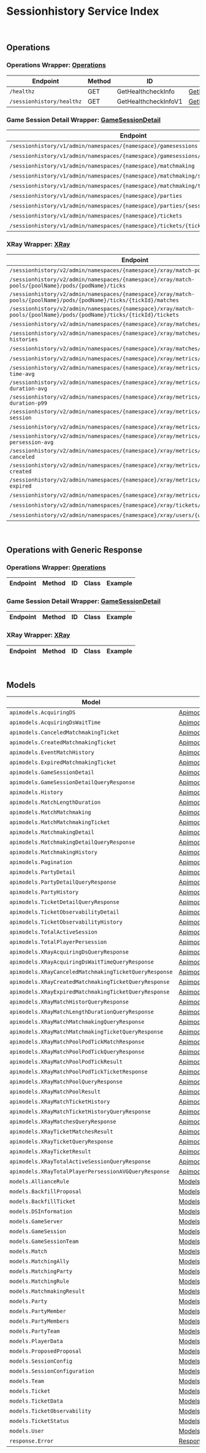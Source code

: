 [//]: # (This code is generated by tool. DO NOT EDIT.)

# Sessionhistory Service Index

&nbsp;

## Operations

### Operations Wrapper:  [Operations](../../apis/AccelByte.Sdk.Api.Sessionhistory/Wrapper/Operations.cs)
| Endpoint | Method | ID | Class | Example |
|---|---|---|---|---|
| `/healthz` | GET | GetHealthcheckInfo | [GetHealthcheckInfo](../../apis/AccelByte.Sdk.Api.Sessionhistory/Operation/Operations/GetHealthcheckInfo.cs) | [GetHealthcheckInfo](../../samples/AccelByte.Sdk.Sample.Cli/ApiCommand/Sessionhistory/Operations/GetHealthcheckInfo.cs) |
| `/sessionhistory/healthz` | GET | GetHealthcheckInfoV1 | [GetHealthcheckInfoV1](../../apis/AccelByte.Sdk.Api.Sessionhistory/Operation/Operations/GetHealthcheckInfoV1.cs) | [GetHealthcheckInfoV1](../../samples/AccelByte.Sdk.Sample.Cli/ApiCommand/Sessionhistory/Operations/GetHealthcheckInfoV1.cs) |

### Game Session Detail Wrapper:  [GameSessionDetail](../../apis/AccelByte.Sdk.Api.Sessionhistory/Wrapper/GameSessionDetail.cs)
| Endpoint | Method | ID | Class | Example |
|---|---|---|---|---|
| `/sessionhistory/v1/admin/namespaces/{namespace}/gamesessions` | GET | AdminQueryGameSessionDetail | [AdminQueryGameSessionDetail](../../apis/AccelByte.Sdk.Api.Sessionhistory/Operation/GameSessionDetail/AdminQueryGameSessionDetail.cs) | [AdminQueryGameSessionDetail](../../samples/AccelByte.Sdk.Sample.Cli/ApiCommand/Sessionhistory/GameSessionDetail/AdminQueryGameSessionDetail.cs) |
| `/sessionhistory/v1/admin/namespaces/{namespace}/gamesessions/{sessionId}` | GET | GetGameSessionDetail | [GetGameSessionDetail](../../apis/AccelByte.Sdk.Api.Sessionhistory/Operation/GameSessionDetail/GetGameSessionDetail.cs) | [GetGameSessionDetail](../../samples/AccelByte.Sdk.Sample.Cli/ApiCommand/Sessionhistory/GameSessionDetail/GetGameSessionDetail.cs) |
| `/sessionhistory/v1/admin/namespaces/{namespace}/matchmaking` | GET | AdminQueryMatchmakingDetail | [AdminQueryMatchmakingDetail](../../apis/AccelByte.Sdk.Api.Sessionhistory/Operation/GameSessionDetail/AdminQueryMatchmakingDetail.cs) | [AdminQueryMatchmakingDetail](../../samples/AccelByte.Sdk.Sample.Cli/ApiCommand/Sessionhistory/GameSessionDetail/AdminQueryMatchmakingDetail.cs) |
| `/sessionhistory/v1/admin/namespaces/{namespace}/matchmaking/session/{sessionId}` | GET | AdminGetMatchmakingDetailBySessionID | [AdminGetMatchmakingDetailBySessionID](../../apis/AccelByte.Sdk.Api.Sessionhistory/Operation/GameSessionDetail/AdminGetMatchmakingDetailBySessionID.cs) | [AdminGetMatchmakingDetailBySessionID](../../samples/AccelByte.Sdk.Sample.Cli/ApiCommand/Sessionhistory/GameSessionDetail/AdminGetMatchmakingDetailBySessionID.cs) |
| `/sessionhistory/v1/admin/namespaces/{namespace}/matchmaking/ticket/{ticketId}` | GET | AdminGetMatchmakingDetailByTicketID | [AdminGetMatchmakingDetailByTicketID](../../apis/AccelByte.Sdk.Api.Sessionhistory/Operation/GameSessionDetail/AdminGetMatchmakingDetailByTicketID.cs) | [AdminGetMatchmakingDetailByTicketID](../../samples/AccelByte.Sdk.Sample.Cli/ApiCommand/Sessionhistory/GameSessionDetail/AdminGetMatchmakingDetailByTicketID.cs) |
| `/sessionhistory/v1/admin/namespaces/{namespace}/parties` | GET | AdminQueryPartyDetail | [AdminQueryPartyDetail](../../apis/AccelByte.Sdk.Api.Sessionhistory/Operation/GameSessionDetail/AdminQueryPartyDetail.cs) | [AdminQueryPartyDetail](../../samples/AccelByte.Sdk.Sample.Cli/ApiCommand/Sessionhistory/GameSessionDetail/AdminQueryPartyDetail.cs) |
| `/sessionhistory/v1/admin/namespaces/{namespace}/parties/{sessionId}` | GET | GetPartyDetail | [GetPartyDetail](../../apis/AccelByte.Sdk.Api.Sessionhistory/Operation/GameSessionDetail/GetPartyDetail.cs) | [GetPartyDetail](../../samples/AccelByte.Sdk.Sample.Cli/ApiCommand/Sessionhistory/GameSessionDetail/GetPartyDetail.cs) |
| `/sessionhistory/v1/admin/namespaces/{namespace}/tickets` | GET | AdminQueryTicketDetail | [AdminQueryTicketDetail](../../apis/AccelByte.Sdk.Api.Sessionhistory/Operation/GameSessionDetail/AdminQueryTicketDetail.cs) | [AdminQueryTicketDetail](../../samples/AccelByte.Sdk.Sample.Cli/ApiCommand/Sessionhistory/GameSessionDetail/AdminQueryTicketDetail.cs) |
| `/sessionhistory/v1/admin/namespaces/{namespace}/tickets/{ticketId}` | GET | AdminTicketDetailGetByTicketID | [AdminTicketDetailGetByTicketID](../../apis/AccelByte.Sdk.Api.Sessionhistory/Operation/GameSessionDetail/AdminTicketDetailGetByTicketID.cs) | [AdminTicketDetailGetByTicketID](../../samples/AccelByte.Sdk.Sample.Cli/ApiCommand/Sessionhistory/GameSessionDetail/AdminTicketDetailGetByTicketID.cs) |

### XRay Wrapper:  [XRay](../../apis/AccelByte.Sdk.Api.Sessionhistory/Wrapper/XRay.cs)
| Endpoint | Method | ID | Class | Example |
|---|---|---|---|---|
| `/sessionhistory/v2/admin/namespaces/{namespace}/xray/match-pools/{poolName}` | GET | QueryXrayMatchPool | [QueryXrayMatchPool](../../apis/AccelByte.Sdk.Api.Sessionhistory/Operation/XRay/QueryXrayMatchPool.cs) | [QueryXrayMatchPool](../../samples/AccelByte.Sdk.Sample.Cli/ApiCommand/Sessionhistory/XRay/QueryXrayMatchPool.cs) |
| `/sessionhistory/v2/admin/namespaces/{namespace}/xray/match-pools/{poolName}/pods/{podName}/ticks` | GET | QueryDetailTickMatchPool | [QueryDetailTickMatchPool](../../apis/AccelByte.Sdk.Api.Sessionhistory/Operation/XRay/QueryDetailTickMatchPool.cs) | [QueryDetailTickMatchPool](../../samples/AccelByte.Sdk.Sample.Cli/ApiCommand/Sessionhistory/XRay/QueryDetailTickMatchPool.cs) |
| `/sessionhistory/v2/admin/namespaces/{namespace}/xray/match-pools/{poolName}/pods/{podName}/ticks/{tickId}/matches` | GET | QueryDetailTickMatchPoolMatches | [QueryDetailTickMatchPoolMatches](../../apis/AccelByte.Sdk.Api.Sessionhistory/Operation/XRay/QueryDetailTickMatchPoolMatches.cs) | [QueryDetailTickMatchPoolMatches](../../samples/AccelByte.Sdk.Sample.Cli/ApiCommand/Sessionhistory/XRay/QueryDetailTickMatchPoolMatches.cs) |
| `/sessionhistory/v2/admin/namespaces/{namespace}/xray/match-pools/{poolName}/pods/{podName}/ticks/{tickId}/tickets` | GET | QueryDetailTickMatchPoolTicket | [QueryDetailTickMatchPoolTicket](../../apis/AccelByte.Sdk.Api.Sessionhistory/Operation/XRay/QueryDetailTickMatchPoolTicket.cs) | [QueryDetailTickMatchPoolTicket](../../samples/AccelByte.Sdk.Sample.Cli/ApiCommand/Sessionhistory/XRay/QueryDetailTickMatchPoolTicket.cs) |
| `/sessionhistory/v2/admin/namespaces/{namespace}/xray/matches/{matchId}/histories` | GET | QueryMatchHistories | [QueryMatchHistories](../../apis/AccelByte.Sdk.Api.Sessionhistory/Operation/XRay/QueryMatchHistories.cs) | [QueryMatchHistories](../../samples/AccelByte.Sdk.Sample.Cli/ApiCommand/Sessionhistory/XRay/QueryMatchHistories.cs) |
| `/sessionhistory/v2/admin/namespaces/{namespace}/xray/matches/{matchId}/ticket-histories` | GET | QueryMatchTicketHistories | [QueryMatchTicketHistories](../../apis/AccelByte.Sdk.Api.Sessionhistory/Operation/XRay/QueryMatchTicketHistories.cs) | [QueryMatchTicketHistories](../../samples/AccelByte.Sdk.Sample.Cli/ApiCommand/Sessionhistory/XRay/QueryMatchTicketHistories.cs) |
| `/sessionhistory/v2/admin/namespaces/{namespace}/xray/matches/{matchId}/tickets` | GET | QueryXrayMatch | [QueryXrayMatch](../../apis/AccelByte.Sdk.Api.Sessionhistory/Operation/XRay/QueryXrayMatch.cs) | [QueryXrayMatch](../../samples/AccelByte.Sdk.Sample.Cli/ApiCommand/Sessionhistory/XRay/QueryXrayMatch.cs) |
| `/sessionhistory/v2/admin/namespaces/{namespace}/xray/metrics/acquiring-ds` | GET | QueryAcquiringDS | [QueryAcquiringDS](../../apis/AccelByte.Sdk.Api.Sessionhistory/Operation/XRay/QueryAcquiringDS.cs) | [QueryAcquiringDS](../../samples/AccelByte.Sdk.Sample.Cli/ApiCommand/Sessionhistory/XRay/QueryAcquiringDS.cs) |
| `/sessionhistory/v2/admin/namespaces/{namespace}/xray/metrics/acquiring-ds-wait-time-avg` | GET | QueryAcquiringDSWaitTimeAvg | [QueryAcquiringDSWaitTimeAvg](../../apis/AccelByte.Sdk.Api.Sessionhistory/Operation/XRay/QueryAcquiringDSWaitTimeAvg.cs) | [QueryAcquiringDSWaitTimeAvg](../../samples/AccelByte.Sdk.Sample.Cli/ApiCommand/Sessionhistory/XRay/QueryAcquiringDSWaitTimeAvg.cs) |
| `/sessionhistory/v2/admin/namespaces/{namespace}/xray/metrics/match-length-duration-avg` | GET | QueryMatchLengthDurationpAvg | [QueryMatchLengthDurationpAvg](../../apis/AccelByte.Sdk.Api.Sessionhistory/Operation/XRay/QueryMatchLengthDurationpAvg.cs) | [QueryMatchLengthDurationpAvg](../../samples/AccelByte.Sdk.Sample.Cli/ApiCommand/Sessionhistory/XRay/QueryMatchLengthDurationpAvg.cs) |
| `/sessionhistory/v2/admin/namespaces/{namespace}/xray/metrics/match-length-duration-p99` | GET | QueryMatchLengthDurationp99 | [QueryMatchLengthDurationp99](../../apis/AccelByte.Sdk.Api.Sessionhistory/Operation/XRay/QueryMatchLengthDurationp99.cs) | [QueryMatchLengthDurationp99](../../samples/AccelByte.Sdk.Sample.Cli/ApiCommand/Sessionhistory/XRay/QueryMatchLengthDurationp99.cs) |
| `/sessionhistory/v2/admin/namespaces/{namespace}/xray/metrics/total-active-session` | GET | QueryTotalActiveSession | [QueryTotalActiveSession](../../apis/AccelByte.Sdk.Api.Sessionhistory/Operation/XRay/QueryTotalActiveSession.cs) | [QueryTotalActiveSession](../../samples/AccelByte.Sdk.Sample.Cli/ApiCommand/Sessionhistory/XRay/QueryTotalActiveSession.cs) |
| `/sessionhistory/v2/admin/namespaces/{namespace}/xray/metrics/total-match` | GET | QueryTotalMatchmakingMatch | [QueryTotalMatchmakingMatch](../../apis/AccelByte.Sdk.Api.Sessionhistory/Operation/XRay/QueryTotalMatchmakingMatch.cs) | [QueryTotalMatchmakingMatch](../../samples/AccelByte.Sdk.Sample.Cli/ApiCommand/Sessionhistory/XRay/QueryTotalMatchmakingMatch.cs) |
| `/sessionhistory/v2/admin/namespaces/{namespace}/xray/metrics/total-player-persession-avg` | GET | QueryTotalPlayerPersession | [QueryTotalPlayerPersession](../../apis/AccelByte.Sdk.Api.Sessionhistory/Operation/XRay/QueryTotalPlayerPersession.cs) | [QueryTotalPlayerPersession](../../samples/AccelByte.Sdk.Sample.Cli/ApiCommand/Sessionhistory/XRay/QueryTotalPlayerPersession.cs) |
| `/sessionhistory/v2/admin/namespaces/{namespace}/xray/metrics/total-ticket-canceled` | GET | QueryTotalMatchmakingCanceled | [QueryTotalMatchmakingCanceled](../../apis/AccelByte.Sdk.Api.Sessionhistory/Operation/XRay/QueryTotalMatchmakingCanceled.cs) | [QueryTotalMatchmakingCanceled](../../samples/AccelByte.Sdk.Sample.Cli/ApiCommand/Sessionhistory/XRay/QueryTotalMatchmakingCanceled.cs) |
| `/sessionhistory/v2/admin/namespaces/{namespace}/xray/metrics/total-ticket-created` | GET | QueryTotalMatchmakingCreated | [QueryTotalMatchmakingCreated](../../apis/AccelByte.Sdk.Api.Sessionhistory/Operation/XRay/QueryTotalMatchmakingCreated.cs) | [QueryTotalMatchmakingCreated](../../samples/AccelByte.Sdk.Sample.Cli/ApiCommand/Sessionhistory/XRay/QueryTotalMatchmakingCreated.cs) |
| `/sessionhistory/v2/admin/namespaces/{namespace}/xray/metrics/total-ticket-expired` | GET | QueryTotalMatchmakingExpired | [QueryTotalMatchmakingExpired](../../apis/AccelByte.Sdk.Api.Sessionhistory/Operation/XRay/QueryTotalMatchmakingExpired.cs) | [QueryTotalMatchmakingExpired](../../samples/AccelByte.Sdk.Sample.Cli/ApiCommand/Sessionhistory/XRay/QueryTotalMatchmakingExpired.cs) |
| `/sessionhistory/v2/admin/namespaces/{namespace}/xray/metrics/total-ticket-match` | GET | QueryTotalMatchmakingMatchTicket | [QueryTotalMatchmakingMatchTicket](../../apis/AccelByte.Sdk.Api.Sessionhistory/Operation/XRay/QueryTotalMatchmakingMatchTicket.cs) | [QueryTotalMatchmakingMatchTicket](../../samples/AccelByte.Sdk.Sample.Cli/ApiCommand/Sessionhistory/XRay/QueryTotalMatchmakingMatchTicket.cs) |
| `/sessionhistory/v2/admin/namespaces/{namespace}/xray/tickets/{ticketId}` | GET | QueryXrayTimelineByTicketID | [QueryXrayTimelineByTicketID](../../apis/AccelByte.Sdk.Api.Sessionhistory/Operation/XRay/QueryXrayTimelineByTicketID.cs) | [QueryXrayTimelineByTicketID](../../samples/AccelByte.Sdk.Sample.Cli/ApiCommand/Sessionhistory/XRay/QueryXrayTimelineByTicketID.cs) |
| `/sessionhistory/v2/admin/namespaces/{namespace}/xray/users/{userId}/tickets` | GET | QueryXrayTimelineByUserID | [QueryXrayTimelineByUserID](../../apis/AccelByte.Sdk.Api.Sessionhistory/Operation/XRay/QueryXrayTimelineByUserID.cs) | [QueryXrayTimelineByUserID](../../samples/AccelByte.Sdk.Sample.Cli/ApiCommand/Sessionhistory/XRay/QueryXrayTimelineByUserID.cs) |


&nbsp;

## Operations with Generic Response

### Operations Wrapper:  [Operations](../../apis/AccelByte.Sdk.Api.Sessionhistory/Wrapper/Operations.cs)
| Endpoint | Method | ID | Class | Example |
|---|---|---|---|---|

### Game Session Detail Wrapper:  [GameSessionDetail](../../apis/AccelByte.Sdk.Api.Sessionhistory/Wrapper/GameSessionDetail.cs)
| Endpoint | Method | ID | Class | Example |
|---|---|---|---|---|

### XRay Wrapper:  [XRay](../../apis/AccelByte.Sdk.Api.Sessionhistory/Wrapper/XRay.cs)
| Endpoint | Method | ID | Class | Example |
|---|---|---|---|---|


&nbsp;

## Models

| Model | Class |
|---|---|
| `apimodels.AcquiringDS` | [ApimodelsAcquiringDS](../../apis/AccelByte.Sdk.Api.Sessionhistory/Model/ApimodelsAcquiringDS.cs) |
| `apimodels.AcquiringDsWaitTime` | [ApimodelsAcquiringDsWaitTime](../../apis/AccelByte.Sdk.Api.Sessionhistory/Model/ApimodelsAcquiringDsWaitTime.cs) |
| `apimodels.CanceledMatchmakingTicket` | [ApimodelsCanceledMatchmakingTicket](../../apis/AccelByte.Sdk.Api.Sessionhistory/Model/ApimodelsCanceledMatchmakingTicket.cs) |
| `apimodels.CreatedMatchmakingTicket` | [ApimodelsCreatedMatchmakingTicket](../../apis/AccelByte.Sdk.Api.Sessionhistory/Model/ApimodelsCreatedMatchmakingTicket.cs) |
| `apimodels.EventMatchHistory` | [ApimodelsEventMatchHistory](../../apis/AccelByte.Sdk.Api.Sessionhistory/Model/ApimodelsEventMatchHistory.cs) |
| `apimodels.ExpiredMatchmakingTicket` | [ApimodelsExpiredMatchmakingTicket](../../apis/AccelByte.Sdk.Api.Sessionhistory/Model/ApimodelsExpiredMatchmakingTicket.cs) |
| `apimodels.GameSessionDetail` | [ApimodelsGameSessionDetail](../../apis/AccelByte.Sdk.Api.Sessionhistory/Model/ApimodelsGameSessionDetail.cs) |
| `apimodels.GameSessionDetailQueryResponse` | [ApimodelsGameSessionDetailQueryResponse](../../apis/AccelByte.Sdk.Api.Sessionhistory/Model/ApimodelsGameSessionDetailQueryResponse.cs) |
| `apimodels.History` | [ApimodelsHistory](../../apis/AccelByte.Sdk.Api.Sessionhistory/Model/ApimodelsHistory.cs) |
| `apimodels.MatchLengthDuration` | [ApimodelsMatchLengthDuration](../../apis/AccelByte.Sdk.Api.Sessionhistory/Model/ApimodelsMatchLengthDuration.cs) |
| `apimodels.MatchMatchmaking` | [ApimodelsMatchMatchmaking](../../apis/AccelByte.Sdk.Api.Sessionhistory/Model/ApimodelsMatchMatchmaking.cs) |
| `apimodels.MatchMatchmakingTicket` | [ApimodelsMatchMatchmakingTicket](../../apis/AccelByte.Sdk.Api.Sessionhistory/Model/ApimodelsMatchMatchmakingTicket.cs) |
| `apimodels.MatchmakingDetail` | [ApimodelsMatchmakingDetail](../../apis/AccelByte.Sdk.Api.Sessionhistory/Model/ApimodelsMatchmakingDetail.cs) |
| `apimodels.MatchmakingDetailQueryResponse` | [ApimodelsMatchmakingDetailQueryResponse](../../apis/AccelByte.Sdk.Api.Sessionhistory/Model/ApimodelsMatchmakingDetailQueryResponse.cs) |
| `apimodels.MatchmakingHistory` | [ApimodelsMatchmakingHistory](../../apis/AccelByte.Sdk.Api.Sessionhistory/Model/ApimodelsMatchmakingHistory.cs) |
| `apimodels.Pagination` | [ApimodelsPagination](../../apis/AccelByte.Sdk.Api.Sessionhistory/Model/ApimodelsPagination.cs) |
| `apimodels.PartyDetail` | [ApimodelsPartyDetail](../../apis/AccelByte.Sdk.Api.Sessionhistory/Model/ApimodelsPartyDetail.cs) |
| `apimodels.PartyDetailQueryResponse` | [ApimodelsPartyDetailQueryResponse](../../apis/AccelByte.Sdk.Api.Sessionhistory/Model/ApimodelsPartyDetailQueryResponse.cs) |
| `apimodels.PartyHistory` | [ApimodelsPartyHistory](../../apis/AccelByte.Sdk.Api.Sessionhistory/Model/ApimodelsPartyHistory.cs) |
| `apimodels.TicketDetailQueryResponse` | [ApimodelsTicketDetailQueryResponse](../../apis/AccelByte.Sdk.Api.Sessionhistory/Model/ApimodelsTicketDetailQueryResponse.cs) |
| `apimodels.TicketObservabilityDetail` | [ApimodelsTicketObservabilityDetail](../../apis/AccelByte.Sdk.Api.Sessionhistory/Model/ApimodelsTicketObservabilityDetail.cs) |
| `apimodels.TicketObservabilityHistory` | [ApimodelsTicketObservabilityHistory](../../apis/AccelByte.Sdk.Api.Sessionhistory/Model/ApimodelsTicketObservabilityHistory.cs) |
| `apimodels.TotalActiveSession` | [ApimodelsTotalActiveSession](../../apis/AccelByte.Sdk.Api.Sessionhistory/Model/ApimodelsTotalActiveSession.cs) |
| `apimodels.TotalPlayerPersession` | [ApimodelsTotalPlayerPersession](../../apis/AccelByte.Sdk.Api.Sessionhistory/Model/ApimodelsTotalPlayerPersession.cs) |
| `apimodels.XRayAcquiringDsQueryResponse` | [ApimodelsXRayAcquiringDsQueryResponse](../../apis/AccelByte.Sdk.Api.Sessionhistory/Model/ApimodelsXRayAcquiringDsQueryResponse.cs) |
| `apimodels.XRayAcquiringDsWaitTimeQueryResponse` | [ApimodelsXRayAcquiringDsWaitTimeQueryResponse](../../apis/AccelByte.Sdk.Api.Sessionhistory/Model/ApimodelsXRayAcquiringDsWaitTimeQueryResponse.cs) |
| `apimodels.XRayCanceledMatchmakingTicketQueryResponse` | [ApimodelsXRayCanceledMatchmakingTicketQueryResponse](../../apis/AccelByte.Sdk.Api.Sessionhistory/Model/ApimodelsXRayCanceledMatchmakingTicketQueryResponse.cs) |
| `apimodels.XRayCreatedMatchmakingTicketQueryResponse` | [ApimodelsXRayCreatedMatchmakingTicketQueryResponse](../../apis/AccelByte.Sdk.Api.Sessionhistory/Model/ApimodelsXRayCreatedMatchmakingTicketQueryResponse.cs) |
| `apimodels.XRayExpiredMatchmakingTicketQueryResponse` | [ApimodelsXRayExpiredMatchmakingTicketQueryResponse](../../apis/AccelByte.Sdk.Api.Sessionhistory/Model/ApimodelsXRayExpiredMatchmakingTicketQueryResponse.cs) |
| `apimodels.XRayMatchHistorQueryResponse` | [ApimodelsXRayMatchHistorQueryResponse](../../apis/AccelByte.Sdk.Api.Sessionhistory/Model/ApimodelsXRayMatchHistorQueryResponse.cs) |
| `apimodels.XRayMatchLengthDurationQueryResponse` | [ApimodelsXRayMatchLengthDurationQueryResponse](../../apis/AccelByte.Sdk.Api.Sessionhistory/Model/ApimodelsXRayMatchLengthDurationQueryResponse.cs) |
| `apimodels.XRayMatchMatchmakingQueryResponse` | [ApimodelsXRayMatchMatchmakingQueryResponse](../../apis/AccelByte.Sdk.Api.Sessionhistory/Model/ApimodelsXRayMatchMatchmakingQueryResponse.cs) |
| `apimodels.XRayMatchMatchmakingTicketQueryResponse` | [ApimodelsXRayMatchMatchmakingTicketQueryResponse](../../apis/AccelByte.Sdk.Api.Sessionhistory/Model/ApimodelsXRayMatchMatchmakingTicketQueryResponse.cs) |
| `apimodels.XRayMatchPoolPodTickMatchResponse` | [ApimodelsXRayMatchPoolPodTickMatchResponse](../../apis/AccelByte.Sdk.Api.Sessionhistory/Model/ApimodelsXRayMatchPoolPodTickMatchResponse.cs) |
| `apimodels.XRayMatchPoolPodTickQueryResponse` | [ApimodelsXRayMatchPoolPodTickQueryResponse](../../apis/AccelByte.Sdk.Api.Sessionhistory/Model/ApimodelsXRayMatchPoolPodTickQueryResponse.cs) |
| `apimodels.XRayMatchPoolPodTickResult` | [ApimodelsXRayMatchPoolPodTickResult](../../apis/AccelByte.Sdk.Api.Sessionhistory/Model/ApimodelsXRayMatchPoolPodTickResult.cs) |
| `apimodels.XRayMatchPoolPodTickTicketResponse` | [ApimodelsXRayMatchPoolPodTickTicketResponse](../../apis/AccelByte.Sdk.Api.Sessionhistory/Model/ApimodelsXRayMatchPoolPodTickTicketResponse.cs) |
| `apimodels.XRayMatchPoolQueryResponse` | [ApimodelsXRayMatchPoolQueryResponse](../../apis/AccelByte.Sdk.Api.Sessionhistory/Model/ApimodelsXRayMatchPoolQueryResponse.cs) |
| `apimodels.XRayMatchPoolResult` | [ApimodelsXRayMatchPoolResult](../../apis/AccelByte.Sdk.Api.Sessionhistory/Model/ApimodelsXRayMatchPoolResult.cs) |
| `apimodels.XRayMatchTicketHistory` | [ApimodelsXRayMatchTicketHistory](../../apis/AccelByte.Sdk.Api.Sessionhistory/Model/ApimodelsXRayMatchTicketHistory.cs) |
| `apimodels.XRayMatchTicketHistoryQueryResponse` | [ApimodelsXRayMatchTicketHistoryQueryResponse](../../apis/AccelByte.Sdk.Api.Sessionhistory/Model/ApimodelsXRayMatchTicketHistoryQueryResponse.cs) |
| `apimodels.XRayMatchesQueryResponse` | [ApimodelsXRayMatchesQueryResponse](../../apis/AccelByte.Sdk.Api.Sessionhistory/Model/ApimodelsXRayMatchesQueryResponse.cs) |
| `apimodels.XRayTicketMatchesResult` | [ApimodelsXRayTicketMatchesResult](../../apis/AccelByte.Sdk.Api.Sessionhistory/Model/ApimodelsXRayTicketMatchesResult.cs) |
| `apimodels.XRayTicketQueryResponse` | [ApimodelsXRayTicketQueryResponse](../../apis/AccelByte.Sdk.Api.Sessionhistory/Model/ApimodelsXRayTicketQueryResponse.cs) |
| `apimodels.XRayTicketResult` | [ApimodelsXRayTicketResult](../../apis/AccelByte.Sdk.Api.Sessionhistory/Model/ApimodelsXRayTicketResult.cs) |
| `apimodels.XRayTotalActiveSessionQueryResponse` | [ApimodelsXRayTotalActiveSessionQueryResponse](../../apis/AccelByte.Sdk.Api.Sessionhistory/Model/ApimodelsXRayTotalActiveSessionQueryResponse.cs) |
| `apimodels.XRayTotalPlayerPersessionAVGQueryResponse` | [ApimodelsXRayTotalPlayerPersessionAVGQueryResponse](../../apis/AccelByte.Sdk.Api.Sessionhistory/Model/ApimodelsXRayTotalPlayerPersessionAVGQueryResponse.cs) |
| `models.AllianceRule` | [ModelsAllianceRule](../../apis/AccelByte.Sdk.Api.Sessionhistory/Model/ModelsAllianceRule.cs) |
| `models.BackfillProposal` | [ModelsBackfillProposal](../../apis/AccelByte.Sdk.Api.Sessionhistory/Model/ModelsBackfillProposal.cs) |
| `models.BackfillTicket` | [ModelsBackfillTicket](../../apis/AccelByte.Sdk.Api.Sessionhistory/Model/ModelsBackfillTicket.cs) |
| `models.DSInformation` | [ModelsDSInformation](../../apis/AccelByte.Sdk.Api.Sessionhistory/Model/ModelsDSInformation.cs) |
| `models.GameServer` | [ModelsGameServer](../../apis/AccelByte.Sdk.Api.Sessionhistory/Model/ModelsGameServer.cs) |
| `models.GameSession` | [ModelsGameSession](../../apis/AccelByte.Sdk.Api.Sessionhistory/Model/ModelsGameSession.cs) |
| `models.GameSessionTeam` | [ModelsGameSessionTeam](../../apis/AccelByte.Sdk.Api.Sessionhistory/Model/ModelsGameSessionTeam.cs) |
| `models.Match` | [ModelsMatch](../../apis/AccelByte.Sdk.Api.Sessionhistory/Model/ModelsMatch.cs) |
| `models.MatchingAlly` | [ModelsMatchingAlly](../../apis/AccelByte.Sdk.Api.Sessionhistory/Model/ModelsMatchingAlly.cs) |
| `models.MatchingParty` | [ModelsMatchingParty](../../apis/AccelByte.Sdk.Api.Sessionhistory/Model/ModelsMatchingParty.cs) |
| `models.MatchingRule` | [ModelsMatchingRule](../../apis/AccelByte.Sdk.Api.Sessionhistory/Model/ModelsMatchingRule.cs) |
| `models.MatchmakingResult` | [ModelsMatchmakingResult](../../apis/AccelByte.Sdk.Api.Sessionhistory/Model/ModelsMatchmakingResult.cs) |
| `models.Party` | [ModelsParty](../../apis/AccelByte.Sdk.Api.Sessionhistory/Model/ModelsParty.cs) |
| `models.PartyMember` | [ModelsPartyMember](../../apis/AccelByte.Sdk.Api.Sessionhistory/Model/ModelsPartyMember.cs) |
| `models.PartyMembers` | [ModelsPartyMembers](../../apis/AccelByte.Sdk.Api.Sessionhistory/Model/ModelsPartyMembers.cs) |
| `models.PartyTeam` | [ModelsPartyTeam](../../apis/AccelByte.Sdk.Api.Sessionhistory/Model/ModelsPartyTeam.cs) |
| `models.PlayerData` | [ModelsPlayerData](../../apis/AccelByte.Sdk.Api.Sessionhistory/Model/ModelsPlayerData.cs) |
| `models.ProposedProposal` | [ModelsProposedProposal](../../apis/AccelByte.Sdk.Api.Sessionhistory/Model/ModelsProposedProposal.cs) |
| `models.SessionConfig` | [ModelsSessionConfig](../../apis/AccelByte.Sdk.Api.Sessionhistory/Model/ModelsSessionConfig.cs) |
| `models.SessionConfiguration` | [ModelsSessionConfiguration](../../apis/AccelByte.Sdk.Api.Sessionhistory/Model/ModelsSessionConfiguration.cs) |
| `models.Team` | [ModelsTeam](../../apis/AccelByte.Sdk.Api.Sessionhistory/Model/ModelsTeam.cs) |
| `models.Ticket` | [ModelsTicket](../../apis/AccelByte.Sdk.Api.Sessionhistory/Model/ModelsTicket.cs) |
| `models.TicketData` | [ModelsTicketData](../../apis/AccelByte.Sdk.Api.Sessionhistory/Model/ModelsTicketData.cs) |
| `models.TicketObservability` | [ModelsTicketObservability](../../apis/AccelByte.Sdk.Api.Sessionhistory/Model/ModelsTicketObservability.cs) |
| `models.TicketStatus` | [ModelsTicketStatus](../../apis/AccelByte.Sdk.Api.Sessionhistory/Model/ModelsTicketStatus.cs) |
| `models.User` | [ModelsUser](../../apis/AccelByte.Sdk.Api.Sessionhistory/Model/ModelsUser.cs) |
| `response.Error` | [ResponseError](../../apis/AccelByte.Sdk.Api.Sessionhistory/Model/ResponseError.cs) |
